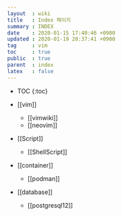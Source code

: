 ```yaml
---
layout  : wiki
title   : Index 페이지
summary : INDEX
date    : 2020-01-15 17:40:46 +0900
updated : 2020-01-19 20:37:41 +0900
tag     : vim
toc     : true
public  : true
parent  : index
latex   : false
---
```

* TOC
{:toc}

* [[vim]]
    * [[vimwiki]]
    * [[neovim]]
* [[Script]]
    * [[ShellScript]]
    
* [[container]]
    * [[podman]]
* [[database]]
	* [[postgresql12]]

